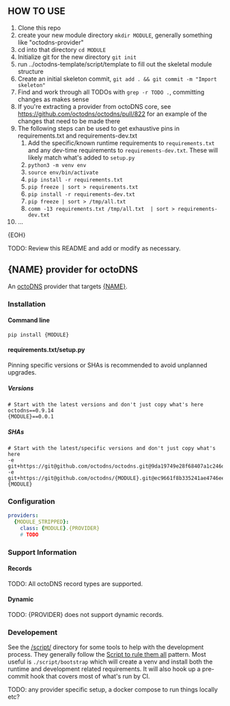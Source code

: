 ## HOW TO USE

1. Clone this repo
1. create your new module directory `mkdir MODULE`, generally something like "octodns-provider"
1. cd into that directory `cd MODULE`
1. Initialize git for the new directory `git init`
1. run ../octodns-template/script/template to fill out the skeletal module structure
1. Create an initial skeleton commit, `git add . && git commit -m "Import skeleton"`
1. Find and work through all TODOs with `grep -r TODO .`, committing changes as makes sense
1. If you're extracting a provider from octoDNS core, see https://github.com/octodns/octodns/pull/822 for an example of the changes that need to be made there
1. The following steps can be used to get exhaustive pins in requirements.txt and requirements-dev.txt
    1. Add the specific/known runtime requirements to `requirements.txt` and any dev-time requirements to `requirements-dev.txt`. These will likely match what's added to `setup.py`
    1. `python3 -m venv env`
    1. `source env/bin/activate`
    1. `pip install -r requirements.txt`
    1. `pip freeze | sort > requirements.txt`
    1. `pip install -r requirements-dev.txt`
    1. `pip freeze | sort > /tmp/all.txt`
    1. `comm -13 requirements.txt /tmp/all.txt  | sort > requirements-dev.txt`
1. ...

{EOH}

TODO: Review this README and add or modify as necessary.

## {NAME} provider for octoDNS

An [octoDNS](https://github.com/octodns/octodns/) provider that targets [{NAME}]({LINK}).

### Installation

#### Command line

```
pip install {MODULE}
```

#### requirements.txt/setup.py

Pinning specific versions or SHAs is recommended to avoid unplanned upgrades.

##### Versions

```
# Start with the latest versions and don't just copy what's here
octodns==0.9.14
{MODULE}==0.0.1
```

##### SHAs

```
# Start with the latest/specific versions and don't just copy what's here
-e git+https://git@github.com/octodns/octodns.git@9da19749e28f68407a1c246dfdf65663cdc1c422#egg=octodns
-e git+https://git@github.com/octodns/{MODULE}.git@ec9661f8b335241ae4746eea467a8509205e6a30#egg={MODULE}
```

### Configuration

```yaml
providers:
  {MODULE_STRIPPED}:
    class: {MODULE}.{PROVIDER}
    # TODO
```

### Support Information

#### Records

TODO: All octoDNS record types are supported.

#### Dynamic

TODO: {PROVIDER} does not support dynamic records.

### Developement

See the [/script/](/script/) directory for some tools to help with the development process. They generally follow the [Script to rule them all](https://github.com/github/scripts-to-rule-them-all) pattern. Most useful is `./script/bootstrap` which will create a venv and install both the runtime and development related requirements. It will also hook up a pre-commit hook that covers most of what's run by CI.

TODO: any provider specific setup, a docker compose to run things locally etc?
